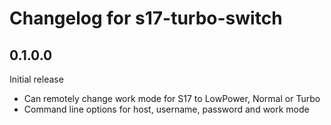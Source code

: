 # Changelog for s17-turbo-switch

## 0.1.0.0

Initial release

- Can remotely change work mode for S17 to LowPower, Normal or Turbo
- Command line options for host, username, password and work mode
